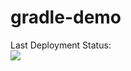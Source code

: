 # gradle-demo

Last Deployment Status:<br>
<img src="https://github.com/GulshirinBerdiyeva/gradle-demo/workflows/GRADLE-DEMO/badge.svg?branch=main"><br>
